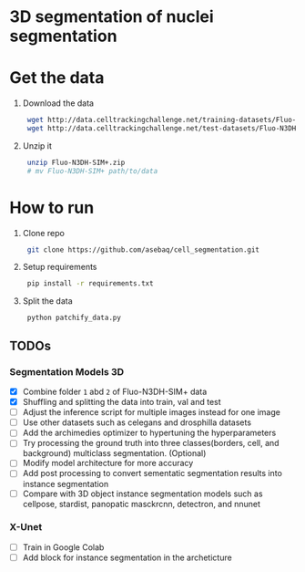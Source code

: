 # 3D segmentation of nuclei segmentation

# Get the data
1. Download the data
   ```sh
    wget http://data.celltrackingchallenge.net/training-datasets/Fluo-N3DH-SIM+.zip
    wget http://data.celltrackingchallenge.net/test-datasets/Fluo-N3DH-SIM+.zip
   ```

2. Unzip it
   ```sh
    unzip Fluo-N3DH-SIM+.zip
    # mv Fluo-N3DH-SIM+ path/to/data
   ```

# How to run
1. Clone repo
   ```sh
    git clone https://github.com/asebaq/cell_segmentation.git
   ```
2. Setup requirements
   ```sh
    pip install -r requirements.txt
   ```
3. Split the data
   ```
    python patchify_data.py
   ```

## TODOs
### Segmentation Models 3D
- [x] Combine folder `1` abd `2` of Fluo-N3DH-SIM+ data
- [x] Shuffling and splitting the data into train, val and test
- [ ] Adjust the inference script for multiple images instead for one image
- [ ] Use other datasets such as celegans and drosphilla datasets
- [ ] Add the archimedies optimizer to hypertuning the hyperparameters
- [ ] Try processing the ground truth into three classes(borders, cell, and background) multiclass segmentation. (Optional)
- [ ] Modify model architecture for more accuracy
- [ ] Add post processing to convert sementatic segmentation results into instance segmentation
- [ ] Compare with 3D object instance segmentation models such as cellpose, stardist, panopatic masckrcnn, detectron, and nnunet

### X-Unet
 - [ ] Train in Google Colab
 - [ ] Add block for instance segmentation in the archeticture
